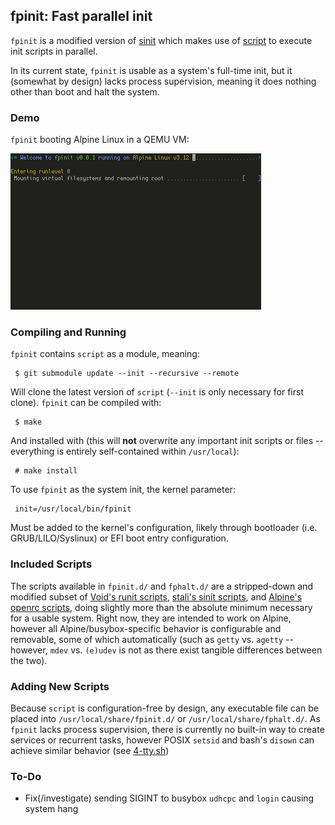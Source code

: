 ## fpinit: Fast parallel init

`fpinit` is a modified version of [sinit](https://core.suckless.org/sinit) which makes use of [script](https://github.com/Cubified/script) to execute init scripts in parallel.

In its current state, `fpinit` is usable as a system's full-time init, but it (somewhat by design) lacks process supervision, meaning it does nothing other than boot and halt the system.

### Demo

`fpinit` booting Alpine Linux in a QEMU VM:

![demo.gif](https://github.com/Cubified/fpinit/blob/master/demo.gif)

### Compiling and Running

`fpinit` contains `script` as a module, meaning:

     $ git submodule update --init --recursive --remote

Will clone the latest version of `script` (`--init` is only necessary for first clone).  `fpinit` can be compiled with:

     $ make

And installed with (this will **not** overwrite any important init scripts or files -- everything is entirely self-contained within `/usr/local`):

     # make install

To use `fpinit` as the system init, the kernel parameter:

     init=/usr/local/bin/fpinit

Must be added to the kernel's configuration, likely through bootloader (i.e. GRUB/LILO/Syslinux) or EFI boot entry configuration.

### Included Scripts

The scripts available in `fpinit.d/` and `fphalt.d/` are a stripped-down and modified subset of [Void's runit scripts](https://github.com/void-linux/void-runit), [stali's sinit scripts](http://r-36.net/scm/stali-init/files.html), and [Alpine's openrc scripts](https://git.alpinelinux.org/aports/tree/main/busybox-initscripts), doing slightly more than the absolute minimum necessary for a usable system.  Right now, they are intended to work on Alpine, however all Alpine/busybox-specific behavior is configurable and removable, some of which automatically (such as `getty` vs. `agetty` -- however, `mdev` vs. `(e)udev` is not as there exist tangible differences between the two).

### Adding New Scripts

Because `script` is configuration-free by design, any executable file can be placed into `/usr/local/share/fpinit.d/` or `/usr/local/share/fphalt.d/`.  As `fpinit` lacks process supervision, there is currently no built-in way to create services or recurrent tasks, however POSIX `setsid` and bash's `disown` can achieve similar behavior (see [4-tty.sh](https://github.com/Cubified/fpinit/blob/master/fpinit.d/4-tty.sh)) 

### To-Do

- Fix(/investigate) sending SIGINT to busybox `udhcpc` and `login` causing system hang
